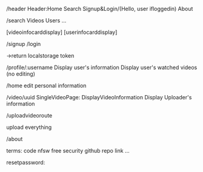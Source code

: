 /header
Header:Home  Search Signup&Login/(Hello, user ifloggedin)  About

/search 
Videos Users
...

[videoinfocarddisplay]
[userinfocarddisplay]
 
/signup
/login

->return localstorage token

/profile/:username
Display user's information
Display user's watched videos
(no editing)

/home
edit personal information

/video/uuid
SingleVideoPage: DisplayVideoInformation Display Uploader's information




/uploadvideoroute

upload everything


/about

terms:
code
nfsw
free
security
github repo link
...

resetpassword: